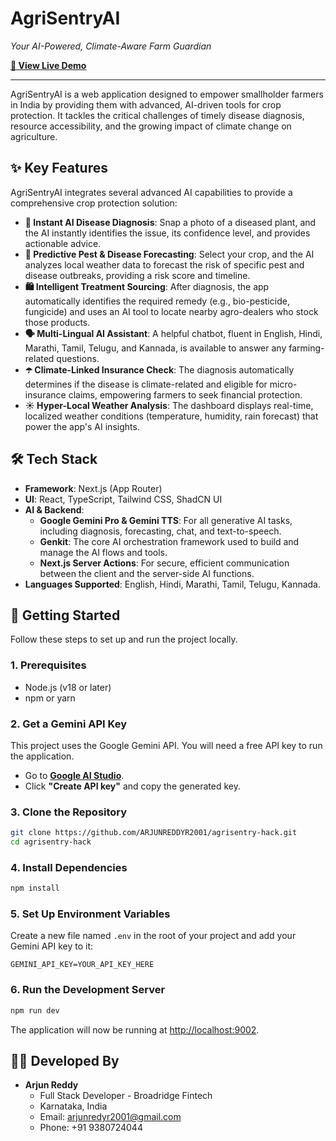 # AgriSentryAI
_Your AI-Powered, Climate-Aware Farm Guardian_

**[🚀 View Live Demo](https://agrisentryai.netlify.app/)**

---

AgriSentryAI is a web application designed to empower smallholder farmers in India by providing them with advanced, AI-driven tools for crop protection. It tackles the critical challenges of timely disease diagnosis, resource accessibility, and the growing impact of climate change on agriculture.

## ✨ Key Features

AgriSentryAI integrates several advanced AI capabilities to provide a comprehensive crop protection solution:

*   **📸 Instant AI Disease Diagnosis**: Snap a photo of a diseased plant, and the AI instantly identifies the issue, its confidence level, and provides actionable advice.
*   **🔭 Predictive Pest & Disease Forecasting**: Select your crop, and the AI analyzes local weather data to forecast the risk of specific pest and disease outbreaks, providing a risk score and timeline.
*   **🛍️ Intelligent Treatment Sourcing**: After diagnosis, the app automatically identifies the required remedy (e.g., bio-pesticide, fungicide) and uses an AI tool to locate nearby agro-dealers who stock those products.
*   **🗣️ Multi-Lingual AI Assistant**: A helpful chatbot, fluent in English, Hindi, Marathi, Tamil, Telugu, and Kannada, is available to answer any farming-related questions.
*   **☂️ Climate-Linked Insurance Check**: The diagnosis automatically determines if the disease is climate-related and eligible for micro-insurance claims, empowering farmers to seek financial protection.
*   **☀️ Hyper-Local Weather Analysis**: The dashboard displays real-time, localized weather conditions (temperature, humidity, rain forecast) that power the app's AI insights.

## 🛠️ Tech Stack

*   **Framework**: Next.js (App Router)
*   **UI**: React, TypeScript, Tailwind CSS, ShadCN UI
*   **AI & Backend**:
    *   **Google Gemini Pro & Gemini TTS**: For all generative AI tasks, including diagnosis, forecasting, chat, and text-to-speech.
    *   **Genkit**: The core AI orchestration framework used to build and manage the AI flows and tools.
    *   **Next.js Server Actions**: For secure, efficient communication between the client and the server-side AI functions.
*   **Languages Supported**: English, Hindi, Marathi, Tamil, Telugu, Kannada.

## 🚀 Getting Started

Follow these steps to set up and run the project locally.

### 1. Prerequisites

*   Node.js (v18 or later)
*   npm or yarn

### 2. Get a Gemini API Key

This project uses the Google Gemini API. You will need a free API key to run the application.

*   Go to **[Google AI Studio](https://aistudio.google.com/app/apikey)**.
*   Click **"Create API key"** and copy the generated key.

### 3. Clone the Repository

```bash
git clone https://github.com/ARJUNREDDYR2001/agrisentry-hack.git
cd agrisentry-hack
```

### 4. Install Dependencies

```bash
npm install
```

### 5. Set Up Environment Variables

Create a new file named `.env` in the root of your project and add your Gemini API key to it:

```env
GEMINI_API_KEY=YOUR_API_KEY_HERE
```

### 6. Run the Development Server

```bash
npm run dev
```

The application will now be running at [http://localhost:9002](http://localhost:9002).

## 🧑‍💻 Developed By

*   **Arjun Reddy**
    *   Full Stack Developer - Broadridge Fintech
    *   Karnataka, India
    *   Email: [arjunredyr2001@gmail.com](mailto:arjunredyr2001@gmail.com)
    *   Phone: +91 9380724044
